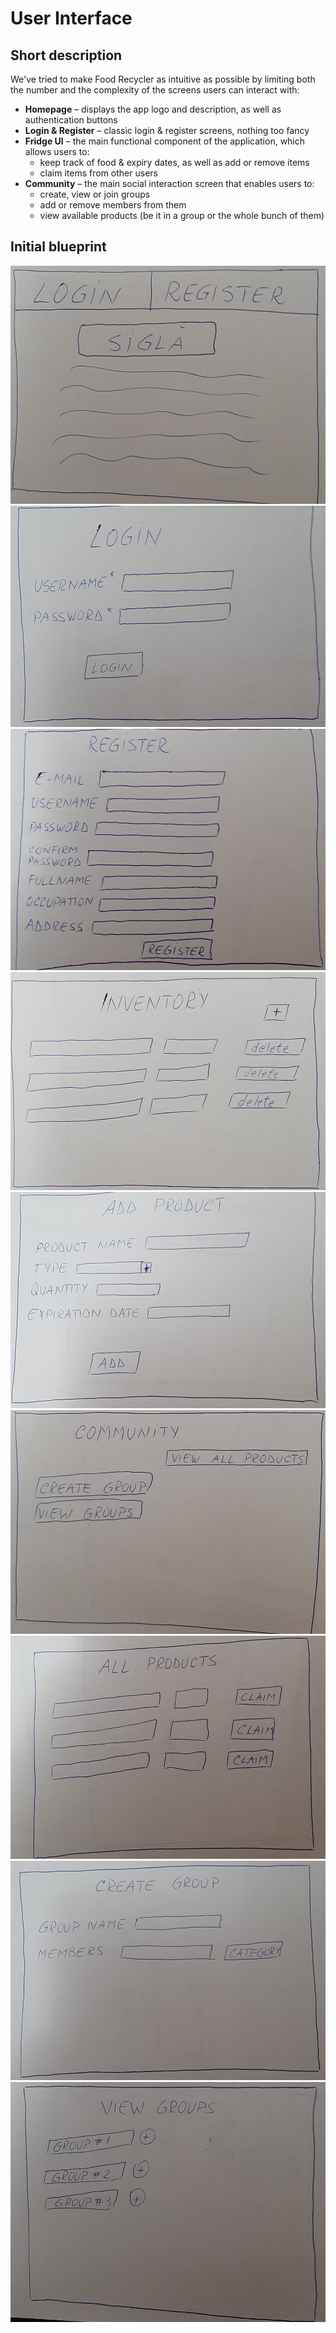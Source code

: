 # User Interface

## Short description
We've tried to make Food Recycler as intuitive as possible by limiting both the number and the complexity of the screens users can interact with:
- **Homepage** – displays the app logo and description, as well as authentication buttons
- **Login & Register** – classic login & register screens, nothing too fancy
- **Fridge UI** – the main functional component of the application, which allows users to:
    - keep track of food & expiry dates, as well as add or remove items
    - claim items from other users
- **Community** – the main social interaction screen that enables users to:
    - create, view or join groups
    - add or remove members from them
    - view available products (be it in a group or the whole bunch of them)

## Initial blueprint
![](https://raw.githubusercontent.com/itsalexcoman/food-recycler/master/docs/src/interface/bp1.jpg)
![](https://raw.githubusercontent.com/itsalexcoman/food-recycler/master/docs/src/interface/bp2.jpg)
![](https://raw.githubusercontent.com/itsalexcoman/food-recycler/master/docs/src/interface/bp3.jpg)
![](https://raw.githubusercontent.com/itsalexcoman/food-recycler/master/docs/src/interface/bp4.jpg)
![](https://raw.githubusercontent.com/itsalexcoman/food-recycler/master/docs/src/interface/bp5.jpg)
![](https://raw.githubusercontent.com/itsalexcoman/food-recycler/master/docs/src/interface/bp6.jpg)
![](https://raw.githubusercontent.com/itsalexcoman/food-recycler/master/docs/src/interface/bp7.jpg)
![](https://raw.githubusercontent.com/itsalexcoman/food-recycler/master/docs/src/interface/bp8.jpg)
![](https://raw.githubusercontent.com/itsalexcoman/food-recycler/master/docs/src/interface/bp9.jpg)